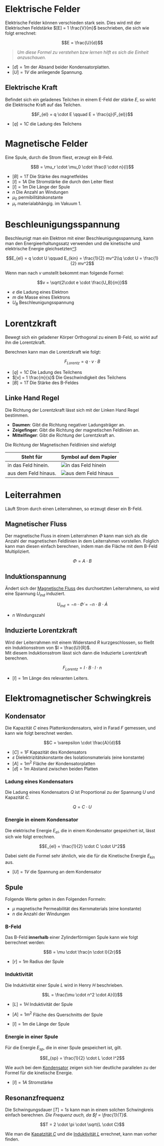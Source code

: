 # Elektrische Felder

Elektrische Felder können verschieden stark sein. Dies wird mit der Elektrischen Feldstärke $[E] = 1 \frac{V}{m}$ beschrieben, die sich wie folgt errechnet:

$$E = \frac{U}{d}$$

> *Um diese Formel zu verstehen bzw lernen hilft es sich die Einheit anzuschauen.*

 - $[d] = 1m$ der Absand beider Kondensatorplatten.
 - $[U] = 1V$ die anliegende Spannung.

## Elektrische Kraft

Befindet sich ein geladenes Teilchen in einem E-Feld der stärke $E$, so wirkt die Elektrische Kraft auf das Teilchen.

$$F_{el} = q \cdot E \qquad E = \frac{q}{F_{el}}$$

 - $[q] = 1C$ die Ladung des Teilchens


# Magnetische Felder

Eine Spule, durch die Strom fliest, erzeugt ein B-Feld.

$$B = \mu_r \cdot \mu_0 \cdot \frac{I \cdot n}{l}$$

 - $[B] = 1T$ Die Stärke des magnetfeldes
 - $[I] = 1A$ Die Stromstärke die durch den Leiter fliest
 - $[l] = 1m$ Die Länge der Spule
 - $n$ Die Anzahl an Windungen
 - $\mu_0$ permibilitätskonstante
 - $\mu_r$ materialabhängig. im Vakuum 1.

# Beschleunigungsspannung

Beschleunigt man ein Elektron mit einer Beschleunigungsspannung, kann man den Energieerhaltungssatz verwenden und die kinetische und elektrische Energie gleichsetzten[^1](#elektrische-kraft):

$$E_{el} = q \cdot U \qquad E_{kin} = \frac{1}{2} mv^2\\q \cdot U = \frac{1}{2} mv^2$$

Wenn man nach $v$ umstellt bekommt man folgende Formel:

$$v = \sqrt{2\cdot e \cdot \frac{U_B}{m}}$$

 - $e$ die Ladung eines Elektron  
 - $m$ die Masse eines Elektrons
 - $U_B$ Beschleunigungsspannung

# Lorentzkraft

Bewegt sich ein geladener Körper Orthogonal zu einem B-Feld, so wirkt auf ihn die Lorentzkraft.

Berechnen kann man die Lorentzkraft wie folgt:

$$F_{Lorentz} = q \cdot v \cdot B$$

 - $[q] = 1C$ Die Ladung des Teilchens
 - $[v] = 1 \frac{m}{s}$ Die Geschwindigkeit des Teilchens
 - $[B] = 1T$ Die Stärke des B-Feldes

## Linke Hand Regel

Die Richtung der Lorentzkraft lässt sich mit der Linken Hand Regel bestimmen. 

 - **Daumen**: Gibt die Richtung negativer Ladungsträger an.
 - **Zeigefinger**: Gibt die Richtung der magnetischen Feldlinien an.
 - **Mittelfinger**: Gibt die Richtung der Lorentzkraft an.

Die Richtung der Magnetischen Feldlinien sind wiefolgt

Steht für | Symbol auf dem Papier
---|---
in das Feld hinein. | ![in das Feld hinein](assets/magnet_in.svg)
aus dem Feld hinaus. | ![aus dem Feld hinaus](assets/magnet_out.svg)

# Leiterrahmen

Läuft Strom durch einen Leiterrahmen, so erzeugt dieser ein B-Feld.

## Magnetischer Fluss

Der magnetische Fluss in einem Leiterrahmen $\Phi$ kann man sich als die Anzahl der magnetischen Feldlinien in dem Leiterrahmen vorstellen. Folglich kann man diesen einfach berechnen, indem man die Fläche mit dem B-Feld Multipliziert.

$$\Phi = A \cdot B$$

## Induktionspannung

Ändert sich der [Magnetische Fluss](#magnetischer-fluss) des durchsetzten Leiterrahmens, so wird eine Spannung $U_{ind}$ induziert.

$$U_{ind} = -n \cdot \dot{\Phi}= -n \cdot B \cdot \dot{A}$$

- $n$ Windungszahl

## Induzierte Lorentzkraft

Wird der Leiterrahmen mit einem Widerstand $R$ kurzgeschlossen, so fließt ein Induktionsstrom von $I = \frac{U}{R}$.  
Mit diesem Induktionsstrom lässt sich dann die Induzierte Lorentzkraft berechnen. 

$$F_{Lorentz} = I \cdot B \cdot l \cdot n$$

- $[l] = 1m$ Länge des relevanten Leiters.

# Elektromagnetischer Schwingkreis

## Kondensator

Die Kapazität $C$ eines Plattenkondensators, wird in Farad $F$ gemessen, und kann wie folgt berechnet werden.

$$C = \varepsilon \cdot \frac{A}{d}$$

 - $[C] = 1F$ Kapazität des Kondensators
 - $\varepsilon$ Dielektrizitätskonstante des Isolationsmaterials (eine konstante)
 - $[A] = 1 m^2$ Fläche der Kondensatorplatten
 - $[d] = 1 m$ Abstand zwischen beiden Platten 

### Ladung eines Kondensators

Die Ladung eines Kondensators $Q$ ist Proportional zu der Spannung $U$ und Kapazität $C$.

$$Q = C \cdot U$$

### Energie in einem Kondensator

Die elektrische Energie $E_{el}$, die in einem Kondensator gespeichert ist, lässt sich wie folgt errechnen.

$$E_{el} = \frac{1}{2} \cdot C \cdot U^2$$

Dabei sieht die Formel sehr ähnlich, wie die für die Kinetische Energie $E_{kin}$ aus.

 - $[U] = 1V$ die Spannung an dem Kondensator

## Spule

Folgende Werte gelten in den Folgenden Formeln:

 - $\mu$ magnetische Permeabilität des Kernmaterials (eine konstante)
 - $n$ die Anzahl der Windungen

### B-Feld

Das B-Feld **innerhalb** einer Zylinderförmigen Spule kann wie folgt berrechnet werden:

$$B = \mu \cdot \frac{n \cdot I}{2r}$$

 - $[r] = 1m$ Radius der Spule

### Induktivität

Die Induktivität einer Spule $L$ wird in Henry $H$ beschrieben.

$$L = \frac{\mu \cdot n^2 \cdot A}{l}$$

 - $[L] = 1H$ Induktivität der Spule

 - $[A] = 1 m^2$ Fläche des Querschnitts der Spule
 - $[l] = 1 m$ die Länge der Spule

### Energie in einer Spule

Für die Energie $E_{sp}$, die in einer Spule gespeichert ist, gilt.

$$E_{sp} = \frac{1}{2} \cdot L \cdot I^2$$

Wie auch bei dem [Kondensator](#energie-in-einem-kondensator) zeigen sich hier deutliche parallelen zu der Formel für die kinetische Energie.

 - $[I] = 1A$ Stromstärke

## Resonanzfrequenz

Die Schwingungsdauer $[T] = 1s$ kann man in einem solchen Schwingkreis einfach berechnen. *Die Frequenz auch, da $f = \frac{1}{T}$.*

$$T = 2 \cdot \pi \cdot \sqrt{L \cdot C}$$

Wie man die [Kapatzität $C$](#kondensator) und die [Induktivität $L$](#spule) errechnet, kann man vorher finden.
